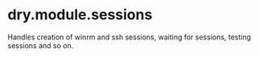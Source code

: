 # dry.module.sessions

Handles creation of winrm and ssh sessions, waiting for sessions, testing sessions and so on. 
